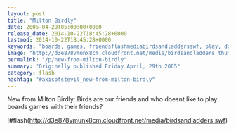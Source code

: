 ```yaml
---
layout: post
title: "Milton Birdly"
date: 2005-04-29T05:00:00+0000
release_date: 2014-10-22T18:45:28+0000
lastmod: 2014-10-22T18:45:28+0000
keywords: "boards, games, friendsflashmediabirdsandladdersswf, play, doesnt"
image: "http://d3e878vmunx8cm.cloudfront.net/media/birdsandladders_thumb.png"
permalink: "/p/new-from-milton-birdly"
summary: "Originally published Friday April, 29th 2005"
category: flash
hashtag: "#axisofstevil_new-from-milton-birdly"
---
```


New from Milton Birdly: Birds are our friends and who doesnt like to play boards games with their friends?

!#flash(http://d3e878vmunx8cm.cloudfront.net/media/birdsandladders.swf)
